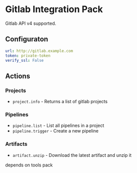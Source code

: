 # Gitlab Integration Pack

Gitlab API v4 supported.

## Configuraton

```yaml
url: http://gitlab.example.com
token: private-token
verify_ssl: False
```

## Actions

### Projects

* `project.info` - Returns a list of gitlab projects

### Pipelines

* `pipeline.list` - List all pipelines in a project
* `pipeline.trigger` - Create a new pipeline

### Artifacts

* `artifact.unzip` - Download the latest artifact and unzip it

depends on tools pack
